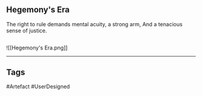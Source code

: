 ## Hegemony's Era
The right to rule demands mental acuity,
a strong arm,
And a tenacious sense of justice.
## 
![[Hegemony's Era.png]]

---
## Tags
#Artefact
#UserDesigned 